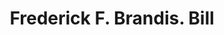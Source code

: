 ---
doi: 10.7916/D80303MC
date_other: '1880'
date_other_textual: '1880'
form: printed ephemera
genre:
- Invoices
name:
- Frederick F. Brandis
object_in_context_url: https://biggert.cul.columbia.edu/items/view/ave_biggert_01002
subject_hierarchical_geographic:
- New York, New York, United States
subject_name:
- Frederick F. Brandis
title: Frederick F. Brandis. Bill
sort_title: Frederick F. Brandis. Bill
call_number: ave_biggert_01002
coordinates:
- 40.71277777777778,-74.00583333333333
pid: ave_biggert_01002
identifiers: ave_biggert_01002
thumbnail: false
permalink: /biggert/ave_biggert_01002/
layout: iiif-image-page
---